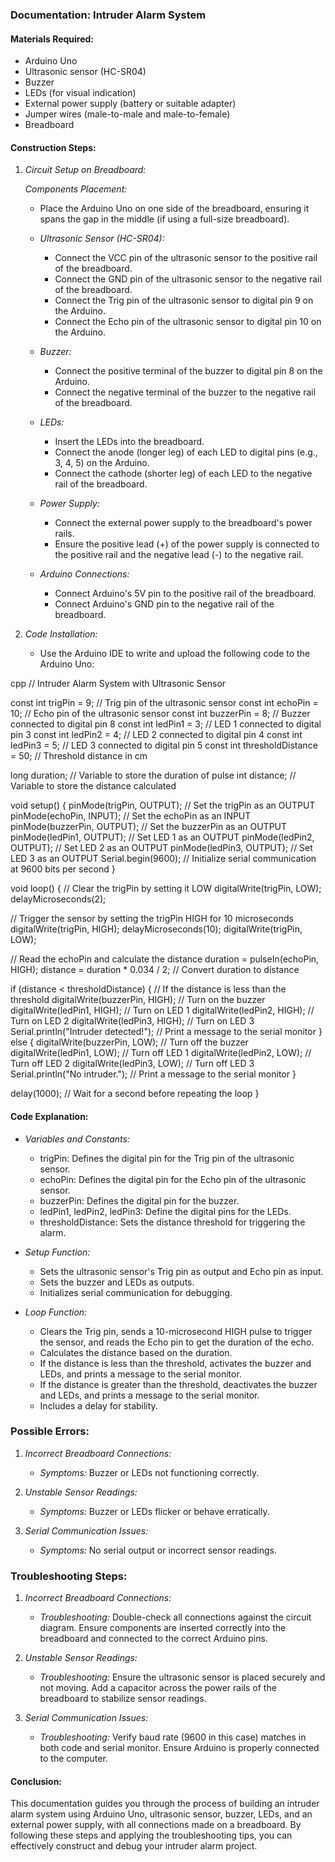 ### Documentation: Intruder Alarm System

#### Materials Required:
- Arduino Uno
- Ultrasonic sensor (HC-SR04)
- Buzzer
- LEDs (for visual indication)
- External power supply (battery or suitable adapter)
- Jumper wires (male-to-male and male-to-female)
- Breadboard

#### Construction Steps:

1. *Circuit Setup on Breadboard:*

   *Components Placement:*
   - Place the Arduino Uno on one side of the breadboard, ensuring it spans the gap in the middle (if using a full-size breadboard).
   
   - *Ultrasonic Sensor (HC-SR04):*
     - Connect the VCC pin of the ultrasonic sensor to the positive rail of the breadboard.
     - Connect the GND pin of the ultrasonic sensor to the negative rail of the breadboard.
     - Connect the Trig pin of the ultrasonic sensor to digital pin 9 on the Arduino.
     - Connect the Echo pin of the ultrasonic sensor to digital pin 10 on the Arduino.

   - *Buzzer:*
     - Connect the positive terminal of the buzzer to digital pin 8 on the Arduino.
     - Connect the negative terminal of the buzzer to the negative rail of the breadboard.

   - *LEDs:*
     - Insert the LEDs into the breadboard.
     - Connect the anode (longer leg) of each LED to digital pins (e.g., 3, 4, 5) on the Arduino.
     - Connect the cathode (shorter leg) of each LED to the negative rail of the breadboard.

   - *Power Supply:*
     - Connect the external power supply to the breadboard's power rails.
     - Ensure the positive lead (+) of the power supply is connected to the positive rail and the negative lead (-) to the negative rail.

   - *Arduino Connections:*
     - Connect Arduino's 5V pin to the positive rail of the breadboard.
     - Connect Arduino's GND pin to the negative rail of the breadboard.

2. *Code Installation:*
   - Use the Arduino IDE to write and upload the following code to the Arduino Uno:

cpp
// Intruder Alarm System with Ultrasonic Sensor

const int trigPin = 9;  // Trig pin of the ultrasonic sensor
const int echoPin = 10;  // Echo pin of the ultrasonic sensor
const int buzzerPin = 8;  // Buzzer connected to digital pin 8
const int ledPin1 = 3;  // LED 1 connected to digital pin 3
const int ledPin2 = 4;  // LED 2 connected to digital pin 4
const int ledPin3 = 5;  // LED 3 connected to digital pin 5
const int thresholdDistance = 50;  // Threshold distance in cm

long duration;  // Variable to store the duration of pulse
int distance;  // Variable to store the distance calculated

void setup() {
  pinMode(trigPin, OUTPUT);  // Set the trigPin as an OUTPUT
  pinMode(echoPin, INPUT);  // Set the echoPin as an INPUT
  pinMode(buzzerPin, OUTPUT);  // Set the buzzerPin as an OUTPUT
  pinMode(ledPin1, OUTPUT);  // Set LED 1 as an OUTPUT
  pinMode(ledPin2, OUTPUT);  // Set LED 2 as an OUTPUT
  pinMode(ledPin3, OUTPUT);  // Set LED 3 as an OUTPUT
  Serial.begin(9600);  // Initialize serial communication at 9600 bits per second
}

void loop() {
  // Clear the trigPin by setting it LOW
  digitalWrite(trigPin, LOW);
  delayMicroseconds(2);
  
  // Trigger the sensor by setting the trigPin HIGH for 10 microseconds
  digitalWrite(trigPin, HIGH);
  delayMicroseconds(10);
  digitalWrite(trigPin, LOW);
  
  // Read the echoPin and calculate the distance
  duration = pulseIn(echoPin, HIGH);
  distance = duration * 0.034 / 2;  // Convert duration to distance
  
  if (distance < thresholdDistance) {  // If the distance is less than the threshold
    digitalWrite(buzzerPin, HIGH);  // Turn on the buzzer
    digitalWrite(ledPin1, HIGH);  // Turn on LED 1
    digitalWrite(ledPin2, HIGH);  // Turn on LED 2
    digitalWrite(ledPin3, HIGH);  // Turn on LED 3
    Serial.println("Intruder detected!");  // Print a message to the serial monitor
  } else {
    digitalWrite(buzzerPin, LOW);  // Turn off the buzzer
    digitalWrite(ledPin1, LOW);  // Turn off LED 1
    digitalWrite(ledPin2, LOW);  // Turn off LED 2
    digitalWrite(ledPin3, LOW);  // Turn off LED 3
    Serial.println("No intruder.");  // Print a message to the serial monitor
  }
  
  delay(1000);  // Wait for a second before repeating the loop
}


#### Code Explanation:
- *Variables and Constants:*
  - trigPin: Defines the digital pin for the Trig pin of the ultrasonic sensor.
  - echoPin: Defines the digital pin for the Echo pin of the ultrasonic sensor.
  - buzzerPin: Defines the digital pin for the buzzer.
  - ledPin1, ledPin2, ledPin3: Define the digital pins for the LEDs.
  - thresholdDistance: Sets the distance threshold for triggering the alarm.

- *Setup Function:*
  - Sets the ultrasonic sensor's Trig pin as output and Echo pin as input.
  - Sets the buzzer and LEDs as outputs.
  - Initializes serial communication for debugging.

- *Loop Function:*
  - Clears the Trig pin, sends a 10-microsecond HIGH pulse to trigger the sensor, and reads the Echo pin to get the duration of the echo.
  - Calculates the distance based on the duration.
  - If the distance is less than the threshold, activates the buzzer and LEDs, and prints a message to the serial monitor.
  - If the distance is greater than the threshold, deactivates the buzzer and LEDs, and prints a message to the serial monitor.
  - Includes a delay for stability.

### Possible Errors:

1. *Incorrect Breadboard Connections:*
   - *Symptoms:* Buzzer or LEDs not functioning correctly.
   
2. *Unstable Sensor Readings:*
   - *Symptoms:* Buzzer or LEDs flicker or behave erratically.
   
3. *Serial Communication Issues:*
   - *Symptoms:* No serial output or incorrect sensor readings.

### Troubleshooting Steps:

1. *Incorrect Breadboard Connections:*
   - *Troubleshooting:* Double-check all connections against the circuit diagram. Ensure components are inserted correctly into the breadboard and connected to the correct Arduino pins.

2. *Unstable Sensor Readings:*
   - *Troubleshooting:* Ensure the ultrasonic sensor is placed securely and not moving. Add a capacitor across the power rails of the breadboard to stabilize sensor readings.

3. *Serial Communication Issues:*
   - *Troubleshooting:* Verify baud rate (9600 in this case) matches in both code and serial monitor. Ensure Arduino is properly connected to the computer.

#### Conclusion:
This documentation guides you through the process of building an intruder alarm system using Arduino Uno, ultrasonic sensor, buzzer, LEDs, and an external power supply, with all connections made on a breadboard. By following these steps and applying the troubleshooting tips, you can effectively construct and debug your intruder alarm project.
